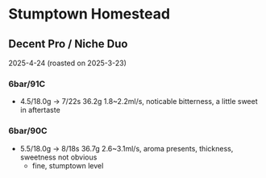 # Stumptown Homestead

## Decent Pro / Niche Duo

2025-4-24 (roasted on 2025-3-23)

### 6bar/91C

- 4.5/18.0g -> 7/22s 36.2g 1.8\~2.2ml/s, noticable bitterness, a little sweet in aftertaste

### 6bar/90C

- 5.5/18.0g -> 8/18s 36.7g 2.6\~3.1ml/s, aroma presents, thickness, sweetness not obvious
  - fine, stumptown level
